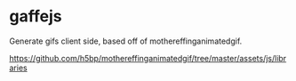 gaffejs
=======

Generate gifs client side, based off of mothereffinganimatedgif.  

https://github.com/h5bp/mothereffinganimatedgif/tree/master/assets/js/libraries

